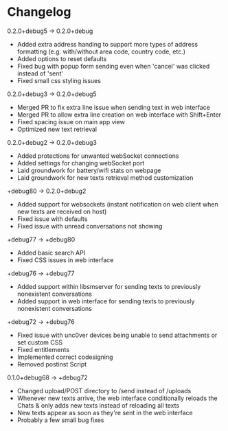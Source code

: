 # Changelog

0.2.0+debug5 -> 0.2.0+debug
- Added extra address handing to support more types of address formatting (e.g. with/without area code, country code, etc.)
- Added options to reset defaults
- Fixed bug with popup form sending even when 'cancel' was clicked instead of 'sent'
- Fixed small css styling issues

0.2.0+debug3 -> 0.2.0+debug5
- Merged PR to fix extra line issue when sending text in web interface
- Merged PR to allow extra line creation on web interface with Shift+Enter
- Fixed spacing issue on main app view
- Optimized new text retrieval

0.2.0+debug2 -> 0.2.0+debug3
- Added protections for unwanted webSocket connections
- Added settings for changing webSocket port
- Laid groundwork for battery/wifi stats on webpage
- Laid groundwork for new texts retrieval method customization

+debug80 -> 0.2.0+debug2
- Added support for websockets (instant notification on web client when new texts are received on host)
- Fixed issue with defaults
- Fixed issue with unread conversations not showing

+debug77 -> +debug80
- Added basic search API
- Fixed CSS issues in web interface

+debug76 -> +debug77
- Added support within libsmserver for sending texts to previously nonexistent conversations
- Added support in web interface for sending texts to previously nonexistent conversations

+debug72 -> +debug76
- Fixed issue with unc0ver devices being unable to send attachments or set custom CSS
- Fixed entitlements
- Implemented correct codesigning
- Removed postinst Script

0.1.0+debug68 -> +debug72
- Changed upload/POST directory to /send instead of /uploads
- Whenever new texts arrive, the web interface conditionally reloads the Chats & only adds new texts instead of reloading all texts
- New texts appear as soon as they're sent in the web interface
- Probably a few small bug fixes